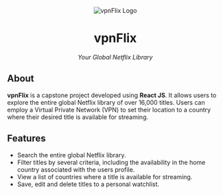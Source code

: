 <div align="center">

![vpnFlix Logo](path-to-your-logo.png)  <!-- Replace 'path-to-your-logo.png' with the path to your project's logo -->

# vpnFlix

_Your Global Netflix Library_
</div>

## About

**vpnFlix** is a capstone project developed using **React JS**. It allows users to explore the entire global Netflix library of over 16,000 titles. Users can employ a Virtual Private Network (VPN) to set their location to a country where their desired title is available for streaming.

## Features

- Search the entire global Netflix library.
- Filter titles by several criteria, including the availability in the home country associated with the users profile.
- View a list of countries where a title is available for streaming.
- Save, edit and delete titles to a personal watchlist.


